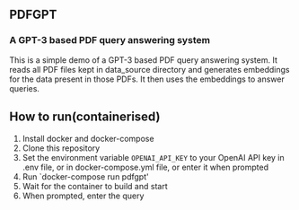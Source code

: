 ## PDFGPT
### A GPT-3 based PDF query answering system

This is a simple demo of a GPT-3 based PDF query answering system. It reads all PDF files kept in data_source directory and generates embeddings for the data present in those PDFs. It then uses the embeddings to answer queries.

## How to run(containerised)
1. Install docker and docker-compose
2. Clone this repository
3. Set the environment variable `OPENAI_API_KEY` to your OpenAI API key in .env file, or in docker-compose.yml file, or enter it when prompted
4. Run `docker-compose run pdfgpt'
5. Wait for the container to build and start
6. When prompted, enter the query

